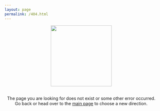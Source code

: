 ```yaml
---
layout: page
permalink: /404.html
---
```


<div>

<img src="../assets/images/404-emoji.jpg" style="display:block; margin-left: auto; margin-right: auto; width: 200px;"/>
<br/><p align="center">
The page you are looking for does not exist or some other error occurred.<br/>
Go back or head over to the <a href="https://tushaargvs.github.io/" target="_blank">main page</a> to choose a new direction.
</p>
</div>